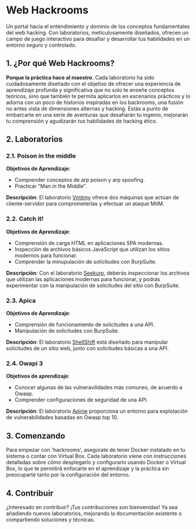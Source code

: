# Web Hackrooms

Un portal hacia el entendimiento y dominio de los conceptos fundamentales del web hacking. Con laboratorios, meticulosamente diseñados, ofrecen un campo de juego interactivo para desafiar y desarrollar tus habilidades en un entorno seguro y controlado.

## 1. ¿Por qué Web Hackrooms?

**Porque la práctica hace al maestro.**
Cada laboratorio ha sido cuidadosamente diseñado con el objetivo de ofrecer una experiencia de aprendizaje profunda y significativa que no solo te enseñe conceptos teóricos, sino que también te permita aplicarlos en escenarios prácticos y lo adorna con un poco de historios inspiradas en los backrooms, una fusión no antes vista de dimensiones alternas y hacking. Estás a punto de embarcarte en una serie de aventuras que desafiarán tu ingenio, mejorarán tu comprensión y agudizarán tus habilidades de hacking ético.

## 2. Laboratorios

### 2.1. Poison in the middle

**Objetivos de Aprendizaje**:
- Comprender conceptos de arp poison y arp spoofing.
- Practicar "Man in the Middle".

**Descripción**:
El laboratorio [Vmitmy](/1-Vmitmy) ofrece dos máquinas que actúan de cliente-servidor para comprometerlas y efectuar un ataque MitM.

### 2.2. Catch it!

**Objetivos de Aprendizaje**:
- Comprensión de carga HTML en aplicaciones SPA modernas.
- Inspección de archivos básicos JavaScript que utilizan los sitios modernos para funcionar.
- Comprender la minupulación de solicitudes con BurpSuite.

**Descripción**:
Con el laboratorio [Seekurp](/2-Seekurp), deberás inspeccionar los archivos que utilizan las aplicaciones modernas para funcionar, y podrás experimentar con la manipulación de solicitudes del sitio con BurpSuite.

### 2.3. Apica

**Objetivos de Aprendizaje**:
- Comprensión de funcionamiento de solicitudes a una API.
- Manipulación de solicitudes con BurpSuite.

**Descripción**:
El laboratorio [ShellShift](/3-Minite) está diseñado para manipular solicitudes de un sitio web, junto con solicitudes básicas a una API.

### 2.4. Owapi 3

**Objetivos de aprendizaje**:
- Conocer algunas de las vulneravilidades más comunes, de acuerdo a Owasp.
- Comprender configuraciones de seguridad de una API.

**Descripción**:
El laboratorio [Apinje](/4-Apinje) proporciona un entorno para explotación de vulnerabilidades basadas en Owasp top 10.

## 3. Comenzando

Para empezar con 'hackrooms', asegúrate de tener Docker instalado en tu sistema o contar con Virtual Box. Cada laboratorio viene con instrucciones detalladas sobre cómo desplegarlo y configurarlo usando Docker o Virtual Box, lo que te permitirá enfocarte en el aprendizaje y la práctica sin preocuparte tanto por la configuración del entorno.

## 4. Contribuir

¿Interesado en contribuir? ¡Tus contribuciones son bienvenidas! Ya sea añadiendo nuevos laboratorios, mejorando la documentación existente o compartiendo soluciones y técnicas.
